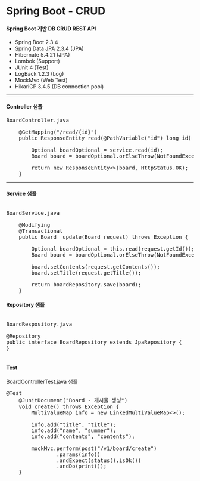 # Spring Boot - CRUD

#### Spring Boot 기반 DB CRUD REST API

- Spring Boot 2.3.4
- Spring Data JPA 2.3.4 (JPA)
- Hibernate 5.4.21 (JPA)
- Lombok (Support)
- JUnit 4 (Test)
- LogBack 1.2.3 (Log)
- MockMvc (Web Test)
- HikariCP 3.4.5 (DB connection pool)

-------

#### Controller 샘플
<pre>
BoardController.java

    @GetMapping("/read/{id}")
    public ResponseEntity<Board> read(@PathVariable("id") long id) throws Exception {

        Optional<Board> boardOptional = service.read(id);
        Board board = boardOptional.orElseThrow(NotFoundException::new);

        return new ResponseEntity<>(board, HttpStatus.OK);
    }
</pre>

-------

#### Service 샘플
<pre>

BoardService.java
    
    @Modifying
    @Transactional
    public Board  update(Board request) throws Exception {

        Optional<Board> boardOptional = this.read(request.getId());
        Board board = boardOptional.orElseThrow(NotFoundException::new);

        board.setContents(request.getContents());
        board.setTitle(request.getTitle());

        return boardRepository.save(board);
    }
</pre>


#### Repository 샘플
<pre>

BoardRespository.java

@Repository
public interface BoardRepository extends JpaRepository<Board, Long> {
}

</pre>


#### Test
BoardControllerTest.java 샘플

<pre>
@Test
    @JunitDocument("Board - 게시물 생성")
    void create() throws Exception {
        MultiValueMap<String, String> info = new LinkedMultiValueMap<>();

        info.add("title", "title");
        info.add("name", "summer");
        info.add("contents", "contents");

        mockMvc.perform(post("/v1/board/create")
                .params(info))
                .andExpect(status().isOk())
                .andDo(print());
    }
</pre>

